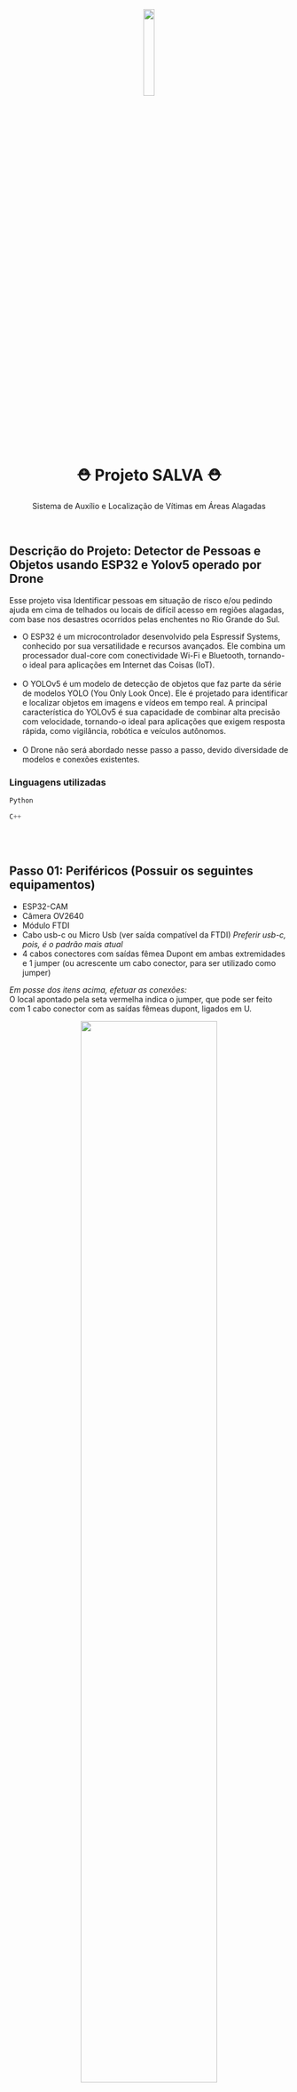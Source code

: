 <div align="center">

<img src="https://github.com/user-attachments/assets/18cf580f-5a08-40a0-8cb3-e113e3c687a5" width="20%"/>

# ⛑️ Projeto SALVA ⛑️
Sistema de Auxílio e Localização de Vítimas em Áreas Alagadas
</div>
</br>

## Descrição do Projeto: Detector de Pessoas e Objetos usando ESP32 e Yolov5 operado por Drone
Esse projeto visa Identificar pessoas em situação de risco e/ou pedindo ajuda em cima de telhados ou locais de difícil acesso em regiões alagadas, com base nos desastres ocorridos pelas enchentes no Rio Grande do Sul.

- O ESP32 é um microcontrolador desenvolvido pela Espressif Systems, conhecido por sua versatilidade e recursos avançados. Ele combina um processador dual-core com conectividade Wi-Fi e Bluetooth, tornando-o ideal para aplicações em Internet das Coisas (IoT).</br></br>
- O YOLOv5 é um modelo de detecção de objetos que faz parte da série de modelos YOLO (You Only Look Once). Ele é projetado para identificar e localizar objetos em imagens e vídeos em tempo real. A principal característica do YOLOv5 é sua capacidade de combinar alta precisão com velocidade, tornando-o ideal para aplicações que exigem resposta rápida, como vigilância, robótica e veículos autônomos.</br></br>
- O Drone não será abordado nesse passo a passo, devido diversidade de modelos e conexões existentes.

### Linguagens utilizadas
```python
Python
```

``` c#
C++
```
<br></br>

## Passo 01: Periféricos (Possuir os seguintes equipamentos)
- ESP32-CAM
- Câmera OV2640
- Módulo FTDI
- Cabo usb-c ou Micro Usb (ver saída compatível da FTDI) *Preferir usb-c, pois, é o padrão mais atual* 
- 4 cabos conectores com saídas fêmea Dupont em ambas extremidades e 1 jumper (ou acrescente um cabo conector, para ser utilizado como jumper)

*Em posse dos itens acima, efetuar as conexões:*<br> O local apontado pela seta vermelha indica o jumper, que pode ser feito com 1 cabo conector com as saídas fêmeas dupont, ligados em U.
<div align="center">
  <img src="https://github.com/renandefgoncalves/Reconhecedor-de-Objetos/blob/main/img/Ligacao-FTDI.png" width="70%" /> <br><br>

  <table>
    <tr>
      <th>Pinos do ESP32-CAM</th>
      <th>Pinos Placa FTDI</th>
      <th>Descrição</th>
      <th>Cores</th>
    </tr>
    <tr>
      <td>5V</td>
      <td>VCC</td>
      <td>Alimentação Positiva</td>
      <td>Vermelho</td>
    </tr>
    <tr>
      <td>GND</td>
      <td>GND</td>
      <td>Alimentação Negativa</td>
      <td>Preto</td>
    </tr>
    <tr>
      <td>UOT</td>
      <td>RX</td>
      <td>Pinos de Comunicação cruzados. TX ligado no RX</td>
      <td>Azul</td>
    </tr>
    <tr>
      <td>UOR</td>
      <td>TX</td>
      <td>Pinos de Comunicação cruzados. RX ligado no TX</td>
      <td>Verde</td>
    </tr>
    <tr>
      <td>IO0 com GND</td>
      <td>--------</td>
      <td>Habilita o modo programação</td>
      <td>Cinza</td>
    </tr>
  </table>
</div>

<br>

## Passo 02: Organizando seu projeto
Por praticidade e organização, hospedaremos nossos arquivos no Google Drive, isso permite que os arquivos sejam acessados de qualquer lugar e ainda teremos uma acessibilidade melhor para manipular os arquivos no Google Collab 

2.1) No seu PC, crie 4 pastas/subpastas da seguinte forma:
- **images**
  - **/train**
    - nessa pasta você colocará 48 imagens de treino
  - **/val**
    - nessa pasta você colocará 12 imagens de validação do seu modelo.<br> 

- **labels**
  - **/train**
    - labels das imagens de treino
  - **/val**
    - labels das imagens de validação
<br></br>

## Passo 03: Busca de Imagens
3.1) Procure imagens contendo o objeto e salve tudo em uma pasta local de sua preferência no seu PC, neste caso, usaremos *telhados* e *pessoas*

3.2) Renomeie cada arquivo nesse formato: **telhado_01**. Isso vai facilitar na visualização e organização dos arquivos

3.3) Após isso, separe 80% em uma nova pasta chamada **train** e o resto em uma pasta chamada **val**

3.4) Mova as pastas train e val para uma nova pasta chamada **images**.

3.5) O resultado será esse:
```images/train```
```images/val```
<br><br>

## Passo 04: MakeSense.AI
4.1) Entre no site makesense.ai | https://www.makesense.ai/ e clique em "Get started";

4.2) Clique no quadrado "Drop imagens or Click here to select them", aponte para a sua pasta local ```images/train```, dê um "Ctrl + A" para selecionar todas as imagens ao mesmo tempo, e confirme. (Você precisará repetir esse passo para ```images/val```);

4.3) Clique em Object Detection;

4.4) Clique em Start project;

4.5) Na tela seguinte, com o título Create labels, clique no sinal de + que fica no canto esquerdo superior. Esse botão serve para você criar os labels telhado e pessoa. Então, após clicar no sinal de +, você aciona quantas labels que você desejar.
(crie um rótulo que faça sentido para o objeto que você está reconhecendo. Nesse caso, telhado.)

4.6) Crie uma caixa delimitadora retangular e não polígono **POLÍGONO NÃO FUNCIONA!** para cada objeto em cada imagem e à direita da sua tela, escolha o label telhado. Na sua seleção da moldura, dê ênfase ao que você está pretendendo reconhecer, que nesse caso, será telhado inundado.

**Importante! Se houver mais de um objeto na foto, crie uma caixa para cada objeto, mesmo que eles sejam do mesmo tipo. Exemplo: Se houver dois telhados separados na foto, crie uma caixa para o primeiro telhado e outra caixa para o outro telhado, e não uma caixa só para os dois juntos. Vide imagem abaixo:**
https://blog.totalcad.com.br/wp-content/uploads/2017/06/m-d987916938a7aebcac0fcde7311a5b9ce52f8dc7-740x360.jpg
<br><br>

## Passo 05: Exportando as Imagens
5.1) Após criar as caixas para todas as imagens, vá em "Actions" e "Export annotations".

5.2) Selecione A.zip package containing files in YOLO format. Dentro desse zip estão todos os rótulos para cada imagem.

5.3) Salve esse zip na subpasta labes/train que você criou na ETAPA-01.

5.4) Descompacte o conteúdo do .zip nessa subpasta e os seus TXT estarão no labes/train.

5.5) Repita o processo com as images/val.

5.6) No final, você terá que ter os labels de treino e validação dentro da sua respectiva pasta da seguinte forma:

- **images**
  - **/train**
    - nessa pasta você colocará 48 imagens de treino
  - **/val**
    - nessa pasta você colocará 12 imagens de validação do seu modelo.<br> 

- **labels**
  - **/train**
    - labels das imagens de treino
  - **/val**
    - labels das imagens de validação

5.7) Copie toda essa estrutura de pastas e subpastas para o seu Google Drive, em pasta ou subpasta sem espaços ou caracteres especiais. Exemplo:
```/content/drive/MyDrive/reconhecedor-obj```
<br></br>

## Passo 06: Criando o código no Google Collab
6.1) Acesse o site do Google Collab | https://colab.research.google.com/ **Certifique-se de estar logado com a mesma conta que fez o upload dos arquivos no Google Drive**

6.2) Clique em arquivo -> Novo Notebook no Drive

6.3) Troque a instância para uma mais potente. Acesse **Alterar Tipo de Ambiente de Execução**, selecione **T4 GPU** e clique em **Salvar**

6.4) Agora podemos começar a Codar. Faremos isso em blocos:

> **Anexando arquivos do Google Drive:** O Código abaixo faz com que o Google Collab identifique as imagens que estão no seu Google Drive.

``` python
from google.colab import drive
drive.mount('/content/drive')
```

> **Clonando Repositório Yolov5** Faz um clone do repositório Yolov5 para dentro do seu projeto.
``` python
! git clone https://github.com/ultralytics/yolov5.git
```

> **Instale as bibliotecas necessárias** Faz o download automático de todas bibliotecas necessárias para rodar o repositório do Yolov5 no seu ambiente. Essas bibliotecas são indicadas pelo próprio dono do repositório.
``` python
! pip install -r yolov5/requirements.txt
```

> **Crie um arquivo chamado telhado.yaml usando o bloco de notas** Coloque o seguinte conteúdo dentro desse arquivo:
Observação: mantenha essa raiz /content/drive/MyDrive/ e mantenha o final /images/train/ e atualize o meio da raiz apontando para as pastas e subpastas do seu drive. Exemplo: /content/drive/MyDrive/reconhecedor-obj/ manter o /images/train/ e depois o /images/val/
``` python
train: /content/drive/reconhecedor-obj/images/train/
val: /content/drive/MyDrive/reconhecedor-obj/images/val/

names: # Defina aqui as labels do seu dataset
  0: "Telhado"
  1: "Pessoa"
  # ...
```
copie o arquivo ```telhado.yaml``` para dentro da pasta "reconhecedor-obj" que está no Google Drive ```/content/drive/MyDrive/reconhecedor-obj/telhado.yaml```


> **Insere o arquivo .yaml para treinamento** Este é o primeiro passo para começar o treinamento
``` python
! cp /content/drive/MyDrive/reconhecedor-obj/telhado.yaml yolov5/data/
```

> **Treinamento em si** Você pode mexer na variável --epochs mudando o número na frente dele. Exemplo, você pode subir o 40 para 60 e analisar os resultados de acurácia do seu modelo.
``` python
! python yolov5/train.py --data telhado.yaml --weights yolov5s.pt --img 640 --epochs 40
```

6.5) Nessa etapa, você precisa criar uma subpasta chamada test, ficando assim:

- **images**
  - **/train**
    - nessa pasta você colocará 48 imagens de treino
  - **/val**
    - nessa pasta você colocará 12 imagens de validação do seu modelo.<br> 

- **labels**
  - **/train**
    - labels das imagens de treino
  - **/val**
    - labels das imagens de validação

- test

6.6) Escolha uma imagem da sua pasta ```/images/train``` que tenha uma vista superior e de perto de um telhado com água em volta e copie para ```/test```. Busque outras imagens que não tenham sido utilizados no ```train``` e ```val```.

6.7) Atualize o path na frente de --source com o caminho do seu test. Exemplo: ```--source drive/MyDrive/reconhecedor-obg/test/```
``` python
import os
import subprocess

def get_latest_train_run_folder():
    subfolders = [f.path for f in os.scandir('yolov5/runs/train') if f.is_dir()]
    latest_folder = max(subfolders, key=os.path.getctime, default=None)
    return latest_folder

latest_run = get_latest_train_run_folder()
result = subprocess.run(f'python yolov5/detect.py --weights {latest_run}/weights/best.pt --img 640 --source drive/MyDrive/PROJETOS/DRONE/2024/test/ --data yolov5/data/telhado.yaml', shell=True, capture_output=True, text=True)
if latest_run:
    # COMANDO
    result = subprocess.run(f'python yolov5/detect.py --weights {latest_run}/weights/best.pt --img 640 --source drive/MyDrive/PROJETOS/DRONE/2024/test/ --data yolov5/data/telhado.yaml', shell=True, capture_output=True, text=True)
    print(result.stdout)
    print(result.stderr)
else:
    print("Não foi possível encontrar a pasta de treinamento mais recente.")
```
6.8) Faça o download do arquivo ```best.pt``` que está no seguinte path: ```yolov5/runs/train/exp/weights/best.pt```, **esse arquivo será utilizado posteriormente**.

<br></br>

## Passo 07: Programação (Softwares)
7.1) Efetue o download dos seguintes Softwares:

- Arduino IDE https://www.arduino.cc/en/software <br>
[![](https://markdown-videos-api.jorgenkh.no/youtube/_s8Dx61ECJA)](https://youtu.be/_s8Dx61ECJA)


- Visual Studio Code https://code.visualstudio.com/ <br>
[![](https://markdown-videos-api.jorgenkh.no/youtube/1s_cB4q-ZKI)](https://youtu.be/1s_cB4q-ZKI)


**No lugar do Visual Studio Code, pode ser usada a IDE de sua preferência, compatível com Python.**

7.2) Efetue a instalação de ambos softwares

7.3) Com o Arduino aberto, se preferir, troque a linguagem para português-BR, acessando File -> Preferences -> Language e trocando English por português-BRASIL, clique em OK e reinicie o Arduino IDE para que altera o idioma. 

[![](https://markdown-videos-api.jorgenkh.no/youtube/Im_17-sjf0w)](https://youtu.be/Im_17-sjf0w)


7.4) Acesse novamente Arquivos -> Preferências, clique em URL do Gerenciador de Placas Adicionais e insira o link: https://dl.espressif.com/dl/package_esp32_index.json, dê ok.

7.5) Abra o Gerenciador de Placas. Clique no segundo item do canto esquerdo, que fica entre o símbolo da pasta e dos livros, clique em "filtrar sua pesquisa..." e escreva *esp32*

7.6) Instale esp32 por "Espressif System"

7.7) Faça o download das bibliotecas 
- [ESP Async WebServer](https://github.com/renandefgoncalves/Reconhecedor-de-Objetos/blob/main/Bibliotecas/ESPAsyncWebServer-master.zip)
- [ESP32CAM Main](https://github.com/renandefgoncalves/Reconhecedor-de-Objetos/blob/main/Bibliotecas/esp32cam-main.zip)
- [ESP32 SDK Master](https://github.com/renandefgoncalves/Reconhecedor-de-Objetos/blob/main/Bibliotecas/esp8266-esp32-sdk-master.zip)

[![](https://markdown-videos-api.jorgenkh.no/youtube/df5JZYzU0JU)](https://youtu.be/df5JZYzU0JU)


clique em Rascunho -> Incluir Biblioteca -> Adicionar Biblioteca.ZIP... , e selecione as 3 bibliotecas que fez o download uma de cada vez, repetindo o processo.

7.8) Clique no retângulo -> Selecione outra placa e porta -> busque por "AI Thinker ESP32-CAM" 
[![](https://markdown-videos-api.jorgenkh.no/youtube/_gqzeojdfGuw)](https://youtu.be/gqzeojdfGuw)

7.9) Se aparecer 'nenhuma porta conectada', conecte o USB ao computador e verifique a porta que será habilitada. (Caso não habilite nenhuma porta, tente outro cabo usb), caso apareça mais de uma porta, remova o cabo e verifique o número da porta que será removido, reinsira o cabo e selecione novamente a porta que será habilitada.

7.10) Após confirmar que as conexões dos cabos estão de acordo com a imagem https://github.com/user-attachments/assets/a855df23-4f20-4def-83d9-3a9f259e4fd4, a placa selecionada é a "AI Thinker ESP32-CAM" e a porta certa está selecionada, insira o código no seu esboço.
Apague esse código:
``` C++
void setup() {
  // put your setup code here, to run once:

}

void loop() {
  // put your main code here, to run repeatedly:

}
``` 
Copie e Cole esse código:

``` C++
#include <WebServer.h> //biblioteca responsável em instanciar um servidor web. Sobe um servidor local de imagens na porta 80 para que o seu navegador possa compilar e te mostrar ao usuário.
#include <WiFi.h> //biblioteca que gerencia o hardware da placa para acessar o wifi
#include <esp32cam.h> //gerencia o hadware para a câmera funciona
 
const char* WIFI_SSID = "ssid wifi celular";
const char* WIFI_PASS = "password";
//a variável const é uma boa prática para alocar e economizar espaço.
//char é um tipo de variável que mexe com caracteres.
//* indica que é um ponteiro, e um ponteiro pega uma faixa de endereços livres na memória


int8_t nivelBrilho = 100; //esse número indica o brilho do flash. Varia de 0 (desligado) a 255 (brilho máximo). Não use níveis acima de 200 porque vai aquecer o circuito do flash e posteriormente, queimá-lo
#define FLASH_GPIO_NUM 4  //definindo o pino 4 onde está o flash
 
WebServer server(80); //WebServer é obrigatório, server é um nome dado pelo programador. 80 é a porta do HTML
 
 
static auto loRes = esp32cam::Resolution::find(320, 240); //preparo da martriz de pixels com a imagem
static auto midRes = esp32cam::Resolution::find(350, 530); //em diferentes resoluções
static auto hiRes = esp32cam::Resolution::find(800, 600);

void serveJpg() // void não retorna variável, nome serveJpg é definido pelo programador
{
  auto frame = esp32cam::capture(); //está capturando imagens e guardando em frame de forma automatica
  if (frame == nullptr) { //se frame for nulo, deu erro na câmera
    Serial.println("CAPTURE FAIL"); //captura deu errado
    server.send(503, "", ""); //indica o código 503 de serviço indisponível no HTML
    return; //não retorna nada, mas libera a função serveJpg()
  } //fecha o if
  Serial.printf("CAPTURE OK %dx%d %db\n", frame->getWidth(), frame->getHeight(),
                static_cast<int>(frame->size())); //frase impressa no monitor serial, onde %d reserva um espaço para ser preenchido com o respectivo conteúdo de frame->getWidth(), frame->getHeight() e   static_cast<int>(frame->size())
 
  server.setContentLength(frame->size()); //manda pra frente o tamanho da tela para o navegador saber
  server.send(200, "image/jpeg"); //manda o padrão de imagem para o seu navegador
  WiFiClient client = server.client(); //o hardware conversa com o software para enviar isso via wifi
  frame->writeTo(client); //gerencia a porta 80 no seu navegador
} //fecha a função do serveJpg
 
void handleJpgLo() //é uma função, porém gerencia a resolução baixa 320x240
{
  if (!esp32cam::Camera.changeResolution(loRes)) { //está testando se a resolução está com problema
//o ! indica a negação. Então estamos perguntando se “esp32cam::Camera.changeResolution” == falso
    Serial.println("SET-LO-RES FAIL"); //msg está com problema
  }
  serveJpg(); //aqui ele carrega a função acima
}
 
void handleJpgHi() //igual ao low, porém gerencia a resolução mais alta 800x600
{
  if (!esp32cam::Camera.changeResolution(hiRes)) {
    Serial.println("SET-HI-RES FAIL");
  }
  serveJpg();
}
 
void handleJpgMid() //gerencia a resolução média 350x530
{
  if (!esp32cam::Camera.changeResolution(midRes)) {
    Serial.println("SET-MID-RES FAIL");
  }
  serveJpg(); //carrega a função explicada acima
}
 
 
void  setup(){
  Serial.begin(115200); //define o baud rate que é a taxa de bits que vai para o monitor serial
  Serial.println(); //imprime uma linha vazia
  {
    using namespace esp32cam; //estou criando um espaço de variáveis
    Config cfg; //carregando o arquivo de configuração da pinagem do ESP32-CAM
    cfg.setPins(pins::AiThinker); //use o modelo do ESP32 da empresa AiThinker
    cfg.setResolution(hiRes); //seta a resolução para a mais alta
    cfg.setBufferCount(2); //carrega um buffer. Buffer é o exemplo da caixa d’água residencial
    cfg.setJpeg(80); //seta a porta 80 na câmera
 
    bool ok = Camera.begin(cfg); //arquivo de configuração chamado cfg é carregado na camera por meio do begin
    Serial.println(ok ? "CAMERA OK" : "CAMERA FAIL"); //teste + Serial.println
//se ok == true, "CAMERA OK", senão "CAMERA FAIL"
  }
  WiFi.persistent(false); //tá dizendo que nao é para persistir o WiFi
  WiFi.mode(WIFI_STA); //tá dizendo que o seu ESP32 precisa de um roteador para funcionar
  WiFi.begin(WIFI_SSID, WIFI_PASS); //carrega a credenciais para o seu WiFi
  while (WiFi.status() != WL_CONNECTED) { //enquanto o WiFi tenta se conectar, imprime um .
    Serial.print("."); //imprime pontos
    delay(500);
  }
  Serial.print("http://"); //imprime http://
  Serial.println(WiFi.localIP()); //ele busca o IP local e imprime junto com a frase anterior
  Serial.println("  /cam-lo.jpg"); //imprime as opções para vc escolher
  Serial.println("  /cam-hi.jpg");
  Serial.println("  /cam-mid.jpg");
 
  server.on("/cam-lo.jpg", handleJpgLo); //aqui é aquela parte que você escolhe a versão de 
  server.on("/cam-hi.jpg", handleJpgHi); //resolução na URL
  server.on("/cam-mid.jpg", handleJpgMid);
 
  server.begin(); //ele ativa o server
  pinMode(FLASH_GPIO_NUM, OUTPUT); //define o pino do flash como saíde
}
 
void loop()
{
  server.handleClient(); //gerencia a atualização das imagens e manda pra frente
  analogWrite(FLASH_GPIO_NUM,nivelBrilho); //se o esp se conectar no wifi, o flash acende fraquinho para não queimar. 
}
```
7.11) Após colar este código, altere nas linhas 5 e 6 sua rede wi-fi e senha pelas que você utilizará (Essa rede deve ser 2.4 GHz, não é possível conexão com redes 5 GHz. **Não funciona em iPhones, pois não possuem rede 2.4 GHz**

[![](https://markdown-videos-api.jorgenkh.no/youtube/5Tq-6lDQ9BQ)](https://youtu.be/5Tq-6lDQ9BQ)

  
``` c++ 
const char* WIFI_SSID = "ssid wifi celular"; Troque o "ssid wifi celular" pelo nome certo da sua rede
const char* WIFI_PASS = "password"; Troque a senha "password" pela que configurou ao criar a rede
```


7.12) Clique na seta verde, localizada no centro dos ícones. O programa começará compilando o código
7.13) Após isso, ele tentará transferir o programa para a placa. Quando aparecer ..., pressione o botão preto localizado na parte traseira da placa por 3 segundos e solte.
7.14) A leitura continuará até 100% e retornará a seguinte mensagem: RTS pin ...
7.15) Já pode remover o jumper da placa.

*** terminar

## Passo 08: Rodando o Modelo no Visual Code
7.1) Abra um Visual Code;

7.2) Crie um arquivo Python, cole esse código e salve-o na mesma pasta em que está o .ino e o best.pt:

``` python
import cv2
import torch
import numpy as np
import urllib
import pathlib
from pathlib import Path

pathlib.PosixPath = pathlib.WindowsPath

path = 'best.pt' # TROQUE PELO CAMINHO DO SEU PESO CASO QUEIRA (best.pt que foi gerado no treinamento) ex: yolov5/runs/train/exp9/weights/best.pt
image_url = 'http://192.168.10.250/cam-hi.jpg' # TROQUE PELO LINK GERADO NO MONITOR SERIAL

model = torch.hub.load('ultralytics/yolov5', 'custom', path, force_reload=True)
model.conf = 0.6 #essa variável determina a acurácia do seu modelo. Faça testes para encontrar o melhor resultado.

print(path)

while True:
    img_resp=urllib.request.urlopen(url=image_url)
    imgnp=np.array(bytearray(img_resp.read()),dtype=np.uint8)
    im = cv2.imdecode(imgnp,-1)
    results = model(im)
    print(results)
    frame = np.squeeze(results.render())
    cv2.imshow('Deteccao', frame)
    key=cv2.waitKey(5)
    if key==ord('q'):
        break

cv2.destroyAllWindows()
```
7.3) Só lembrando que o seu arquivo best.pt fica num path parecido como esse: yolov5/runs/train/exp9/weights/best.pt do seu Google Drive. Esse exp9 é o número de vezes que você treinou. Portanto, ele vai incrementar a cada treinamento.

7.4) Dê o play no seu Visual Studio e uma tela pop-up do Python vai se abrir com imagens capturadas da sua câmera do ESP32-CAM.

